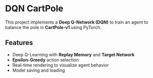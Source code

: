 # DQN CartPole

This project implements a **Deep Q-Network (DQN)** to train an agent to balance the pole in **CartPole-v1** using PyTorch.

## Features
- Deep Q-Learning with **Replay Memory** and **Target Network**
- **Epsilon-Greedy** action selection
- Real-time rendering to visualize agent behavior
- Model saving and loading
